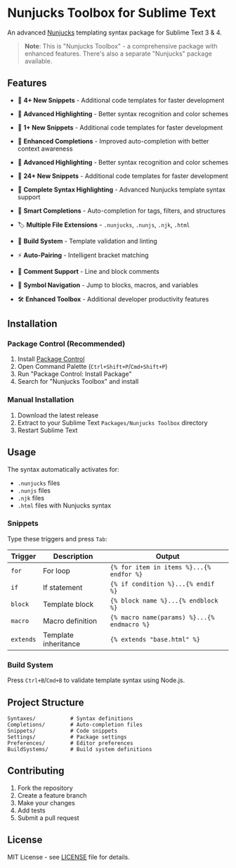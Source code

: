 # Nunjucks Toolbox for Sublime Text

An advanced [Nunjucks](https://mozilla.github.io/nunjucks/) templating syntax package for Sublime Text 3 & 4.

> **Note**: This is "Nunjucks Toolbox" - a comprehensive package with enhanced features. There's also a separate "Nunjucks" package available.

## Features

- 📝 **4+ New Snippets** - Additional code templates for faster development
- 🎨 **Advanced Highlighting** - Better syntax recognition and color schemes

- 📝 **1+ New Snippets** - Additional code templates for faster development
- 🎯 **Enhanced Completions** - Improved auto-completion with better context awareness
- 🎨 **Advanced Highlighting** - Better syntax recognition and color schemes

- 📝 **24+ New Snippets** - Additional code templates for faster development

- 🎨 **Complete Syntax Highlighting** - Advanced Nunjucks template syntax support
- 📝 **Smart Completions** - Auto-completion for tags, filters, and structures
- 🏷️ **Multiple File Extensions** - `.nunjucks`, `.nunjs`, `.njk`, `.html`
- 🔧 **Build System** - Template validation and linting
- ⚡ **Auto-Pairing** - Intelligent bracket matching
- 💬 **Comment Support** - Line and block comments
- 🎯 **Symbol Navigation** - Jump to blocks, macros, and variables
- 🛠️ **Enhanced Toolbox** - Additional developer productivity features

## Installation

### Package Control (Recommended)

1. Install [Package Control](https://packagecontrol.io/installation)
2. Open Command Palette (`Ctrl+Shift+P`/`Cmd+Shift+P`)
3. Run "Package Control: Install Package"
4. Search for "Nunjucks Toolbox" and install

### Manual Installation

1. Download the latest release
2. Extract to your Sublime Text `Packages/Nunjucks Toolbox` directory
3. Restart Sublime Text

## Usage

The syntax automatically activates for:

- `.nunjucks` files
- `.nunjs` files
- `.njk` files
- `.html` files with Nunjucks syntax

### Snippets

Type these triggers and press `Tab`:

| Trigger   | Description          | Output                                      |
| --------- | -------------------- | ------------------------------------------- |
| `for`     | For loop             | `{% for item in items %}...{% endfor %}`    |
| `if`      | If statement         | `{% if condition %}...{% endif %}`          |
| `block`   | Template block       | `{% block name %}...{% endblock %}`         |
| `macro`   | Macro definition     | `{% macro name(params) %}...{% endmacro %}` |
| `extends` | Template inheritance | `{% extends "base.html" %}`                 |

### Build System

Press `Ctrl+B`/`Cmd+B` to validate template syntax using Node.js.

## Project Structure

```
Syntaxes/           # Syntax definitions
Completions/        # Auto-completion files
Snippets/           # Code snippets
Settings/           # Package settings
Preferences/        # Editor preferences
BuildSystems/       # Build system definitions
```

## Contributing

1. Fork the repository
2. Create a feature branch
3. Make your changes
4. Add tests
5. Submit a pull request

## License

MIT License - see [LICENSE](LICENSE) file for details.
